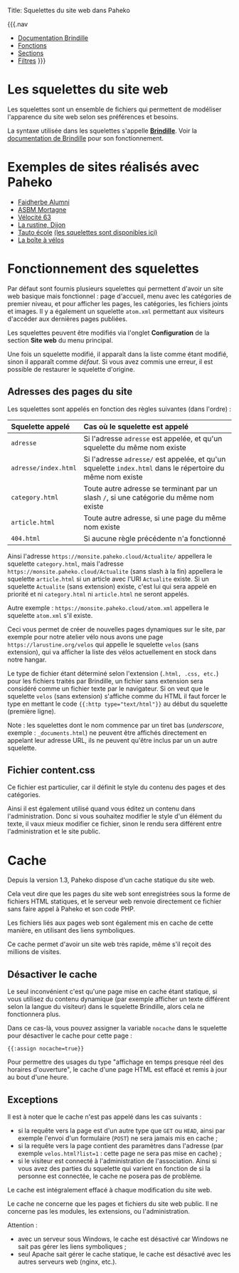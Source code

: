 Title: Squelettes du site web dans Paheko

{{{.nav
* [Documentation Brindille](brindille.html)
* [Fonctions](brindille_functions.html)
* [Sections](brindille_sections.html)
* [Filtres](brindille_modifiers.html)
}}}

# Les squelettes du site web

Les squelettes sont un ensemble de fichiers qui permettent de modéliser l'apparence du site web selon ses préférences et besoins.

La syntaxe utilisée dans les squelettes s'appelle **[Brindille](brindille.html)**. Voir la [documentation de Brindille](brindille.html) pour son fonctionnement.

# Exemples de sites réalisés avec Paheko

* [Faidherbe Alumni](https://www.alumni-faidherbe.fr/)
* [ASBM Mortagne](https://asbm-mortagne.fr/)
* [Vélocité 63](https://www.velocite63.fr/)
* [La rustine, Dijon](https://larustine.org/)
* [Tauto école](https://tauto-ecole.net/) [(les squelettes sont disponibles ici)](https://gitlab.com/noizette/squelettes-garradin-tauto-ecole/)
* [La boîte à vélos](https://boiteavelos.chenove.net/)

# Fonctionnement des squelettes

Par défaut sont fournis plusieurs squelettes qui permettent d'avoir un site web basique mais fonctionnel : page d'accueil, menu avec les catégories de premier niveau, et pour afficher les pages, les catégories, les fichiers joints et images. Il y a également un squelette `atom.xml` permettant aux visiteurs d'accéder aux dernières pages publiées.

Les squelettes peuvent être modifiés via l'onglet **Configuration** de la section **Site web** du menu principal.

Une fois un squelette modifié, il apparaît dans la liste comme étant modifié, sinon il apparaît comme *défaut*. Si vous avez commis une erreur, il est possible de restaurer le squelette d'origine.

## Adresses des pages du site

Les squelettes sont appelés en fonction des règles suivantes (dans l'ordre) :

| Squelette appelé | Cas où le squelette est appelé |
| :---- | :---- |
| `adresse` | Si l'adresse `adresse` est appelée, et qu'un squelette du même nom existe |
| `adresse/index.html` | Si l'adresse `adresse/` est appelée, et qu'un squelette `index.html` dans le répertoire du même nom existe |
| `category.html` | Toute autre adresse se terminant par un slash `/`, si une catégorie du même nom existe |
| `article.html` | Toute autre adresse, si une page du même nom existe | 
| `404.html` | Si aucune règle précédente n'a fonctionné |

Ainsi l'adresse `https://monsite.paheko.cloud/Actualite/` appellera le squelette `category.html`, mais l'adresse `https://monsite.paheko.cloud/Actualite` (sans slash à la fin) appellera le squelette `article.html` si un article avec l'URI `Actualite` existe. Si un squelette `Actualite` (sans extension) existe, c'est lui qui sera appelé en priorité et ni `category.html` ni `article.html` ne seront appelés.

Autre exemple : `https://monsite.paheko.cloud/atom.xml` appellera le squelette `atom.xml` s'il existe.

Ceci vous permet de créer de nouvelles pages dynamiques sur le site, par exemple pour notre atelier vélo nous avons une page `https://larustine.org/velos` qui appelle le squelette `velos` (sans extension), qui va afficher la liste des vélos actuellement en stock dans notre hangar.

Le type de fichier étant déterminé selon l'extension (`.html, .css, etc.`) pour les fichiers traités par Brindille, un fichier sans extension sera considéré comme un fichier texte par le navigateur. Si on veut que le squelette `velos` (sans extension) s'affiche comme du HTML il faut forcer le type en mettant le code `{{:http type="text/html"}}` au début du squelette (première ligne).

Note : les squelettes dont le nom commence par un tiret bas (*underscore*, exemple : `_documents.html`) ne peuvent être affichés directement en appelant leur adresse URL, ils ne peuvent qu'être inclus par un un autre squelette.

## Fichier content.css

Ce fichier est particulier, car il définit le style du contenu des pages et des catégories.

Ainsi il est également utilisé quand vous éditez un contenu dans l'administration. Donc si vous souhaitez modifier le style d'un élément du texte, il vaux mieux modifier ce fichier, sinon le rendu sera différent entre l'administration et le site public.

# Cache

Depuis la version 1.3, Paheko dispose d'un cache statique du site web.

Cela veut dire que les pages du site web sont enregistrées sous la forme de fichiers HTML statiques, et le serveur web renvoie directement ce fichier sans faire appel à Paheko et son code PHP.

Les fichiers liés aux pages web sont également mis en cache de cette manière, en utilisant des liens symboliques.

Ce cache permet d'avoir un site web très rapide, même s'il reçoit des millions de visites.

## Désactiver le cache

Le seul inconvénient c'est qu'une page mise en cache étant statique, si vous utilisez du contenu dynamique (par exemple afficher un texte différent selon la langue du visiteur) dans le squelette Brindille, alors cela ne fonctionnera plus.

Dans ce cas-là, vous pouvez assigner la variable `nocache` dans le squelette pour désactiver le cache pour cette page :

```
{{:assign nocache=true}}
```

Pour permettre des usages du type "affichage en temps presque réel des horaires d'ouverture", le cache d'une page HTML est effacé et remis à jour au bout d'une heure.

## Exceptions

Il est à noter que le cache n'est pas appelé dans les cas suivants :

* si la requête vers la page est d'un autre type que `GET` ou `HEAD`, ainsi par exemple l'envoi d'un formulaire (`POST`) ne sera jamais mis en cache ;
* si la requête vers la page contient des paramètres dans l'adresse (par exemple `velos.html?list=1` : cette page ne sera pas mise en cache) ;
* si le visiteur est connecté à l'administration de l'association. Ainsi si vous avez des parties du squelette qui varient en fonction de si la personne est connectée, le cache ne posera pas de problème.

Le cache est intégralement effacé à chaque modification du site web.

Le cache ne concerne que les pages et fichiers du site web public. Il ne concerne pas les modules, les extensions, ou l'administration.

Attention :

* avec un serveur sous Windows, le cache est désactivé car Windows ne sait pas gérer les liens symboliques ;
* seul Apache sait gérer le cache statique, le cache est désactivé avec les autres serveurs web (nginx, etc.).
